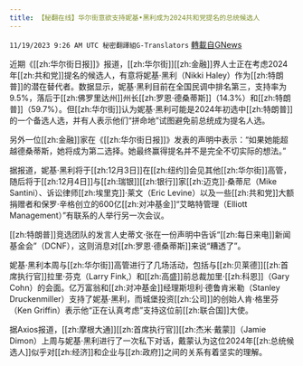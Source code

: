 ```yaml
---
title: 【秘翻在线】华尔街意欲支持妮基•黑利成为2024共和党提名的总统候选人
---
```

`11/19/2023 9:26 AM UTC 秘密翻譯組G-Translators` [轉載自GNews](https://gnews.org/articles/1993965)

近期《[[zh:华尔街日报]]》报道，[[zh:华尔街]][[zh:金融]]界人士正在考虑2024年[[zh:共和党]]提名的候选人，有意将妮基·黑利（Nikki Haley）作为[[zh:特朗普]]的潜在替代者。数据显示，妮基·黑利目前在全国民调中排名第三，支持率为9.5%，落后于[[zh:佛罗里达州]]州长[[zh:罗恩·德桑蒂斯]]（14.3%）和[[zh:特朗普]]（59.7%）。但[[zh:华尔街]]认为妮基·黑利可能是2024年初选中[[zh:特朗普]]的一个备选人选，并有人表示他们“拼命地”试图避免前总统成为提名人选。

另外一位[[zh:金融]]家在《[[zh:华尔街日报]]》发表的声明中表示：“如果她能超越德桑蒂斯，她将成为第二选择。她最终赢得提名并不是完全不切实际的想法。”

据报道，妮基·黑利将于[[zh:12月3日]]在[[zh:纽约]]会见其他[[zh:华尔街]]高管，随后将于[[zh:12月4日]]与[[zh:瑞银]][[zh:银行]]家[[zh:迈克]]·桑蒂尼（Mike Santini）、诉讼律师[[zh:埃里克]]·莱文（Eric Levine）以及一些[[zh:共和党]]大额捐赠者和保罗·辛格创立的600亿[[zh:对冲基金]]“艾略特管理（Elliott Management）”有联系的人举行另一次会议。

[[zh:特朗普]]竞选团队的发言人史蒂文·张在一份声明中告诉“[[zh:每日来电]]新闻基金会”（DCNF），这则消息对[[zh:罗恩·德桑蒂斯]]来说“糟透了”。

妮基·黑利本周与[[zh:华尔街]]高管进行了几场活动，包括与[[zh:贝莱德]][[zh:首席执行官]]拉里·芬克（Larry Fink,）和[[zh:高盛]]前总裁加里·[[zh:科恩]]（Gary Cohn）的会面。亿万富翁和[[zh:对冲基金]]经理斯坦利·德鲁肯米勒（Stanley Druckenmiller）支持了妮基·黑利，而城堡投资[[zh:公司]]的创始人肯·格里芬（Ken Griffin）表示他“正在认真考虑”支持这位前[[zh:联合国]]大使。

据Axios报道，[[zh:摩根大通]][[zh:首席执行官]][[zh:杰米·戴蒙]]（Jamie Dimon）上周与妮基·黑利进行了一次私下对话，戴蒙认为这位2024年[[zh:总统候选人]]似乎对[[zh:经济]]和企业与[[zh:政府]]之间的关系有着坚实的理解。
